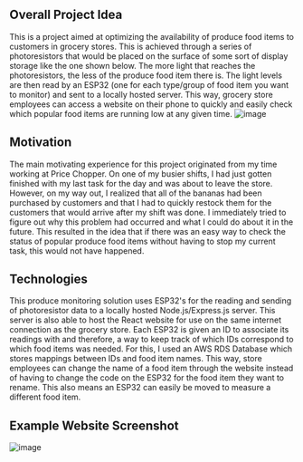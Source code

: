 ## Overall Project Idea
This is a project aimed at optimizing the availability of produce food items to customers in grocery stores. This is achieved through a series of photoresistors that would be placed on the surface of some sort of display storage like the one shown below. The more light that reaches the photoresistors, the less of the produce food item there is. The light levels are then read by an ESP32 (one for each type/group of food item you want to monitor) and sent to a locally hosted server. This way, grocery store employees can access a website on their phone to quickly and easily check which popular food items are running low at any given time.
![image](https://github.com/cehrensperger/produce-monitor/assets/19954402/0b75e19e-a831-465d-8303-d95bc55615b6)

## Motivation
The main motivating experience for this project originated from my time working at Price Chopper. On one of my busier shifts, I had just gotten finished with my last task for the day and was about to leave the store. However, on my way out, I realized that all of the bananas had been purchased by customers and that I had to quickly restock them for the customers that would arrive after my shift was done. I immediately tried to figure out why this problem had occurred and what I could do about it in the future. This resulted in the idea that if there was an easy way to check the status of popular produce food items without having to stop my current task, this would not have happened.

## Technologies
This produce monitoring solution uses ESP32's for the reading and sending of photoresistor data to a locally hosted Node.js/Express.js server. This server is also able to host the React website for use on the same internet connection as the grocery store. Each ESP32 is given an ID to associate its readings with and therefore, a way to keep track of which IDs correspond to which food items was needed. For this, I used an AWS RDS Database which stores mappings between IDs and food item names. This way, store employees can change the name of a food item through the website instead of having to change the code on the ESP32 for the food item they want to rename. This also means an ESP32 can easily be moved to measure a different food item.

## Example Website Screenshot
![image](https://github.com/cehrensperger/produce-monitor/assets/19954402/d6aabf6f-bf2c-4e74-a4cf-0960b6ac6f36)


